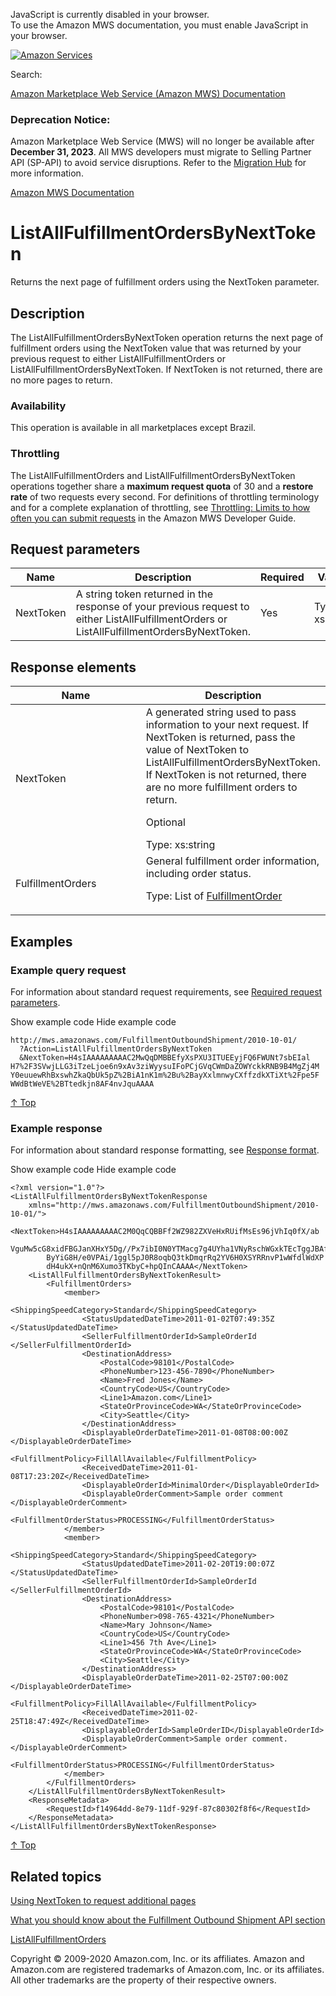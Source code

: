 <div id="MWSDX_noscript">

JavaScript is currently disabled in your browser.  
To use the Amazon MWS documentation, you must enable JavaScript in your
browser.

</div>

<div id="MWSDX_divtop">

[![Amazon
Services](https://images-na.ssl-images-amazon.com/images/G/08/mwsportal/fr_FR/amazonservices.gif "Amazon Services")](http://services.amazon.fr)

<div id="MWSDX_search">

<span id="MWSDX_searchlbl">Search:</span>

</div>

  
<span id="MWSDX_titlebar">[Amazon Marketplace Web Service (Amazon MWS)
Documentation](https://developer.amazonservices.fr/gp/mws/docs.html)</span>
<span id="MWSDX_dep_notice"></span>

### Deprecation Notice:

Amazon Marketplace Web Service (MWS) will no longer be available after
**December 31, 2023**. All MWS developers must migrate to Selling
Partner API (SP-API) to avoid service disruptions. Refer to the
[Migration
Hub](https://developer-docs.amazon.com/sp-api/page/migration-hub) for
more information.

</div>

<div id="MWSDX_divbottom">

<div id="MWSDX_divleft">

<div id="MWSDX_toc">

</div>

</div>

<div id="MWSDX_divright">

<div id="MWSDX_content">

<span id="MWSDX_breadcrumbs">[Amazon MWS
Documentation](https://developer.amazonservices.fr/gp/mws/docs.html)</span>

<div id="FBAOutbound_ListAllFulfillmentOrdersByNextToken"
class="nested0">

# ListAllFulfillmentOrdersByNextToken

<div class="body">

<span class="ph">Returns the next page of fulfillment orders using the
<span class="keyword parmname">NextToken</span> parameter.</span>

</div>

<div id="Description" class="topic concept nested1">

## Description

<div class="body conbody">

The <span
class="keyword apiname">ListAllFulfillmentOrdersByNextToken</span>
operation returns the next page of fulfillment orders using the <span
class="keyword parmname">NextToken</span> value that was returned by
your previous request to either <span
class="keyword apiname">ListAllFulfillmentOrders</span> or <span
class="keyword apiname">ListAllFulfillmentOrdersByNextToken</span>. If
<span class="keyword parmname">NextToken</span> is not returned, there
are no more pages to return.

<div class="section">

### Availability

This operation is available in all marketplaces except Brazil.

</div>

<div class="section">

### Throttling

The <span class="keyword apiname">ListAllFulfillmentOrders</span> and
<span class="keyword apiname">ListAllFulfillmentOrdersByNextToken</span>
operations together share a **maximum request quota** of 30 and a
**restore rate** of two requests every second. <span class="ph">For
definitions of throttling terminology and for a complete explanation of
throttling, see
<a href="../dev_guide/DG_Throttling.md" class="xref">Throttling: Limits to how often you can submit requests</a>
in the <span class="ph">Amazon MWS Developer Guide</span>.</span>

</div>

</div>

</div>

<div id="RequestParameters" class="topic reference nested1">

## Request parameters

<div class="body refbody">

<div class="tablenoborder">

| Name                                            | Description                                                                                                                                                                                                           | Required | Values                                  |
|-------------------------------------------------|-----------------------------------------------------------------------------------------------------------------------------------------------------------------------------------------------------------------------|----------|-----------------------------------------|
| <span class="keyword parmname">NextToken</span> | A string token returned in the response of your previous request to either <span class="keyword apiname">ListAllFulfillmentOrders</span> or <span class="keyword apiname">ListAllFulfillmentOrdersByNextToken</span>. | Yes      | <span class="ph">Type: xs:string</span> |

</div>

</div>

</div>

<div id="ResponseElements" class="topic reference nested1">

## Response elements

<div class="body refbody">

<div class="tablenoborder">

<table id="ResponseElements__ResponseElementsTable" class="table" data-cellpadding="4" data-cellspacing="0" data-summary="" data-frame="border" data-border="1" data-rules="all">
<colgroup>
<col style="width: 50%" />
<col style="width: 50%" />
</colgroup>
<thead class="thead" data-align="left">
<tr class="header row">
<th id="d114448e213" class="entry" data-valign="top" width="25.380710659898476%">Name</th>
<th id="d114448e216" class="entry" data-valign="top" width="74.61928934010153%">Description</th>
</tr>
</thead>
<tbody class="tbody">
<tr class="odd row">
<td class="entry" data-valign="top" width="25.380710659898476%" headers="d114448e213 "><span class="keyword parmname">NextToken</span></td>
<td class="entry" data-valign="top" width="74.61928934010153%" headers="d114448e216 ">A generated string used to pass information to your next request. If <span class="keyword parmname">NextToken</span> is returned, pass the value of <span class="keyword parmname">NextToken</span> to <span class="keyword apiname">ListAllFulfillmentOrdersByNextToken</span>. If <span class="keyword parmname">NextToken</span> is not returned, there are no more fulfillment orders to return.
<p>Optional</p>
<span class="ph">Type: xs:string</span></td>
</tr>
<tr class="even row">
<td class="entry" data-valign="top" width="25.380710659898476%" headers="d114448e213 "><span class="keyword parmname">FulfillmentOrders</span></td>
<td class="entry" data-valign="top" width="74.61928934010153%" headers="d114448e216 ">General fulfillment order information, including order status.
<p>Type: List of <a href="FBAOutbound_Datatypes.md#FulfillmentOrder" class="xref" title="General information about a fulfillment order, including its status.">FulfillmentOrder</a></p></td>
</tr>
</tbody>
</table>

</div>

</div>

</div>

<div id="Examples" class="topic reference nested1">

## Examples

<div class="body refbody">

<div class="section">

### Example query request

<span class="ph">For information about standard request requirements,
see
<a href="../dev_guide/DG_RequiredRequestParameters.md" class="xref">Required request parameters</a>.</span>

<span class="ph expander"> <span class="keyword parmname xshow">Show
example code</span> <span class="keyword parmname xhide">Hide example
code</span> </span>

<div class="sectiondiv content">

``` pre
http://mws.amazonaws.com/FulfillmentOutboundShipment/2010-10-01/
  ?Action=ListAllFulfillmentOrdersByNextToken
  &NextToken=H4sIAAAAAAAAAC2MwQqDMBBEfyXsPXU3ITUEEyjFQ6FWUNt7sbEIal
H7%2F3SVwjLLG3iTzeLjoe6n9xAv3ziWyysuIFoPCjGVqCWmDaZOWYckkRNB9B4MgZj4M
Y0euuewRhBxswhZkaQbUk5pZ%2BiA1nK1m%2Bu%2BayXxlmnwyCXffzdkXTiXt%2Fpe5F
WWdBtWeVE%2BTtedkjn8AF4nvJquAAAA
```

<a href="#Examples" class="xref">↑ Top</a>

</div>

</div>

<div class="section">

### Example response

<span class="ph">For information about standard response formatting, see
<a href="../dev_guide/DG_ResponseFormat.md" class="xref">Response format</a>.</span>

<span class="ph expander"> <span class="keyword parmname xshow">Show
example code</span> <span class="keyword parmname xhide">Hide example
code</span> </span>

<div class="sectiondiv content">

``` pre
<?xml version="1.0"?>
<ListAllFulfillmentOrdersByNextTokenResponse
    xmlns="http://mws.amazonaws.com/FulfillmentOutboundShipment/2010-10-01/">
    <NextToken>H4sIAAAAAAAAAC2M0QqCQBBFf2WZ982ZXVeHxRUifMsEs96jVhIq0fX/ab
        VguMw5cG8xidFBGJanXHxY5Dg//Px7ibI0N0YTMacg7g4UYha1VNyRschWGxkTEcTggJBAf
        ByYiG8H/e0VPAi/1ggl5pJ0R8oqbQ3tkDmqrRq2YV6H0XSYRRnvP1wWfdlWdXP
        dH4ukX+nQnM6Xumo3TKbyC+hpQInCAAAA</NextToken>
    <ListAllFulfillmentOrdersByNextTokenResult>
        <FulfillmentOrders>
            <member>
                <ShippingSpeedCategory>Standard</ShippingSpeedCategory>
                <StatusUpdatedDateTime>2011-01-02T07:49:35Z </StatusUpdatedDateTime>
                <SellerFulfillmentOrderId>SampleOrderId </SellerFulfillmentOrderId>
                <DestinationAddress>
                    <PostalCode>98101</PostalCode>
                    <PhoneNumber>123-456-7890</PhoneNumber>
                    <Name>Fred Jones</Name>
                    <CountryCode>US</CountryCode>
                    <Line1>Amazon.com</Line1>
                    <StateOrProvinceCode>WA</StateOrProvinceCode>
                    <City>Seattle</City>
                </DestinationAddress>
                <DisplayableOrderDateTime>2011-01-08T08:00:00Z </DisplayableOrderDateTime>
                <FulfillmentPolicy>FillAllAvailable</FulfillmentPolicy>
                <ReceivedDateTime>2011-01-08T17:23:20Z</ReceivedDateTime>
                <DisplayableOrderId>MinimalOrder</DisplayableOrderId>
                <DisplayableOrderComment>Sample order comment </DisplayableOrderComment>
                <FulfillmentOrderStatus>PROCESSING</FulfillmentOrderStatus>
            </member>
            <member>
                <ShippingSpeedCategory>Standard</ShippingSpeedCategory>
                <StatusUpdatedDateTime>2011-02-20T19:00:07Z </StatusUpdatedDateTime>
                <SellerFulfillmentOrderId>SampleOrderId </SellerFulfillmentOrderId>
                <DestinationAddress>
                    <PostalCode>98101</PostalCode>
                    <PhoneNumber>098-765-4321</PhoneNumber>
                    <Name>Mary Johnson</Name>
                    <CountryCode>US</CountryCode>
                    <Line1>456 7th Ave</Line1>
                    <StateOrProvinceCode>WA</StateOrProvinceCode>
                    <City>Seattle</City>
                </DestinationAddress>
                <DisplayableOrderDateTime>2011-02-25T07:00:00Z </DisplayableOrderDateTime>
                <FulfillmentPolicy>FillAllAvailable</FulfillmentPolicy>
                <ReceivedDateTime>2011-02-25T18:47:49Z</ReceivedDateTime>
                <DisplayableOrderId>SampleOrderID</DisplayableOrderId>
                <DisplayableOrderComment>Sample order comment. </DisplayableOrderComment>
                <FulfillmentOrderStatus>PROCESSING</FulfillmentOrderStatus>
            </member>
        </FulfillmentOrders>
    </ListAllFulfillmentOrdersByNextTokenResult>
    <ResponseMetadata>
        <RequestId>f14964dd-8e79-11df-929f-87c80302f8f6</RequestId>
    </ResponseMetadata>
</ListAllFulfillmentOrdersByNextTokenResponse>
```

<a href="#Examples" class="xref">↑ Top</a>

</div>

</div>

</div>

</div>

<div id="RelatedTopics" class="topic nested1">

## Related topics

<div class="body">

<a href="../dev_guide/DG_NextToken.md" class="xref">Using NextToken to request additional pages</a>

<a href="FBAOutbound_Overview.md" class="xref">What you should know about the Fulfillment Outbound Shipment API section</a>

<a href="FBAOutbound_ListAllFulfillmentOrders.md" class="xref" title="Returns a list of fulfillment orders fulfilled after (or at) a specified date.">ListAllFulfillmentOrders</a>

</div>

</div>

</div>

<div id="MWSDX_footer">

Copyright © 2009-2020 Amazon.com, Inc. or its affiliates. Amazon and
Amazon.com are registered trademarks of Amazon.com, Inc. or its
affiliates. All other trademarks are the property of their respective
owners.

</div>

</div>

</div>

<div style="clear: both;">

</div>

</div>
